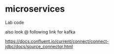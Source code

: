 # microservices

Lab code 

also look @ following link for kafka

https://docs.confluent.io/current/connect/connect-jdbc/docs/source_connector.html
